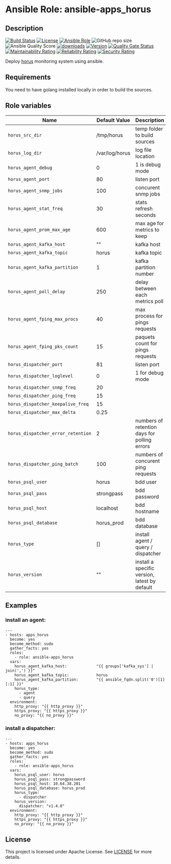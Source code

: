 # Ansible Role: ansible-apps_horus

## Description

[![Build Status](https://travis-ci.com/lotusnoir/ansible-apps_horus.svg?branch=master?style=flat)](https://travis-ci.com/lotusnoir/ansible-apps_horus)
[![License](https://img.shields.io/badge/license-Apache--2.0-brightgreen?style=flat)](https://opensource.org/licenses/Apache-2.0)
[![Ansible Role](https://img.shields.io/badge/galaxy-apps_horus-purple?style=flat)](https://galaxy.ansible.com/lotusnoir/apps_horus)
![GitHub repo size](https://img.shields.io/github/repo-size/lotusnoir/ansible-apps_horus?color=orange&style=flat)
![Ansible Quality Score](https://img.shields.io/ansible/quality/52300)
[![downloads](https://img.shields.io/ansible/role/d/52300)](https://galaxy.ansible.com/lotusnoir/apps_horus)
[![Version](https://img.shields.io/github/release/lotusnoir/ansible-apps_horus.svg)](https://github.com/lotusnoir/ansible-apps_horus/releases/)
[![Quality Gate Status](https://sonarcloud.io/api/project_badges/measure?project=lotusnoir_ansible-apps_horus&metric=alert_status)](https://sonarcloud.io/dashboard?id=lotusnoir_ansible-apps_horus)
[![Maintainability Rating](https://sonarcloud.io/api/project_badges/measure?project=lotusnoir_ansible-apps_horus&metric=sqale_rating)](https://sonarcloud.io/dashboard?id=lotusnoir_ansible-apps_horus)
[![Reliability Rating](https://sonarcloud.io/api/project_badges/measure?project=lotusnoir_ansible-apps_horus&metric=reliability_rating)](https://sonarcloud.io/dashboard?id=lotusnoir_ansible-apps_horus)
[![Security Rating](https://sonarcloud.io/api/project_badges/measure?project=lotusnoir_ansible-apps_horus&metric=security_rating)](https://sonarcloud.io/dashboard?id=lotusnoir_ansible-apps_horus)

Deploy [horus](https://github.com/kosctelecom/horus) monitoring system using ansible.

## Requirements

You need to have golang installed locally in order to build the sources.

## Role variables

| Name                               | Default Value  | Description                        |
| ---------------------------------- | -------------- | -----------------------------------|
| `horus_src_dir`                    | /tmp/horus     | temp folder to build sources |
| `horus_log_dir`                    | /var/log/horus | log file location|
| `horus_agent_debug`                | 0              | 1 is debug mode |
| `horus_agent_port`                 | 80             | listen port |
| `horus_agent_snmp_jobs`            | 100            | concurent snmp jobs  |
| `horus_agent_stat_freq`            | 30             | stats refresh seconds |
| `horus_agent_prom_max_age`         | 600            | max age for metrics to keep |
| `horus_agent_kafka_host`           | ""             | kafka host |
| `horus_agent_kafka_topic`          | horus          | kafka topic |
| `horus_agent_kafka_partition`      | 1              | kafka partition number |
| `horus_agent_poll_delay`           | 250            | delay between each metrics poll |
| `horus_agent_fping_max_procs`      | 40             | max process for pings requests |
| `horus_agent_fping_pks_count`      | 15             | paquets count for pings requests |
| `horus_dispatcher_port`            | 81             | listen port |
| `horus_dispatcher_loglevel`        | 0              | 1 for debug mode |
| `horus_dispatcher_snmp_freq`       | 20             |  |
| `horus_dispatcher_ping_freq`       | 15             |  |
| `horus_dispatcher_keepalive_freq`  | 15             |  |
| `horus_dispatcher_max_delta`       | 0.25           |  |
| `horus_dispatcher_error_retention` | 2              | numbers of retention days for polling errors |
| `horus_dispatcher_ping_batch`      | 100            | numbers of concurent ping requests |
| `horus_psql_user`                  | horus          | bdd user |
| `horus_psql_pass`                  | strongpass     | bdd password |
| `horus_psql_host`                  | localhost      | bdd hostname |
| `horus_psql_database`              | horus_prod     | bdd database |
| `horus_type`                       | []             | install agent / query / dispatcher |
| `horus_version`                    | ""             | install a specific version, latest by default |

## Examples 

### install an agent:

	---
	- hosts: apps_horus
	  become: yes
	  become_method: sudo
	  gather_facts: yes
	  roles:
	    - role: ansible-apps_horus
	  vars:
        horus_agent_kafka_host:             "{{ groups['kafka_sys'] | join(',') }}"
        horus_agent_kafka_topic:            horus
        horus_agent_kafka_partition:        "{{ ansible_fqdn.split('0')[1][:1] }}"
        horus_type:
          - agent
          - query
	  environment: 
	    http_proxy: "{{ http_proxy }}"
	    https_proxy: "{{ https_proxy }}"
	    no_proxy: "{{ no_proxy }}"

### install a dispatcher:

	---
	- hosts: apps_horus
	  become: yes
	  become_method: sudo
	  gather_facts: yes
	  roles:
	    - role: ansible-apps_horus
	  vars:
        horus_psql_user: horus
        horus_psql_pass: strongpassword
        horus_psql_host: 10.64.38.201
        horus_psql_database: horus_prod
        horus_type:
          - dispatcher
        horus_version: 
          dispatcher: "v1.4.0"
	  environment: 
	    http_proxy: "{{ http_proxy }}"
	    https_proxy: "{{ https_proxy }}"
	    no_proxy: "{{ no_proxy }}"


## License

This project is licensed under Apache License. See [LICENSE](/LICENSE) for more details.

